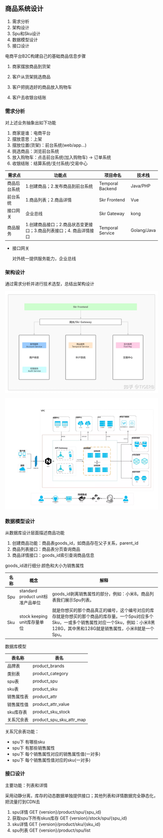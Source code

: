 ## 商品系统设计

1. 需求分析
2. 架构设计
3. Spu和Sku设计
4. 数据模型设计
5. 接口设计

电商平台B2C构建自己的基础商品信息步骤

1. 商家摆放商品到货架

2. 客户从货架挑选商品

3. 客户把挑选好的商品放入购物车

4. 客户去收银台结账

### 需求分析

对上述业务抽象出如下功能

1. 商家是谁：电商平台
2. 摆放意思：上架
3. 摆放位置(货架)：前台系统(web/app...)
4. 挑选商品：浏览前台系统
5. 放入购物车：点击前台系统(加入购物车) -> 订单系统
6. 收银结账：结算系统/支付系统/交易中心

需求点|功能点|项目命名|技术栈
---|---|---|---
商品后台系统|1.创建商品；2.发布商品到前台系统|Temporal Backend|Java/PHP
前台系统|1.商品列表；2.商品详情|Skr Frontend|Vue
接口网关|企业总线|Skr Gateway|kong
商品服务|1.创建商品接口；2.商品状态变更接口；3.商品列表接口；4. 商品详情接口|Temporal Service|Golang/Java

* 接口网关

    对外统一提供服务能力，企业总线

### 架构设计

通过需求分析并进行技术选型，总结出架构设计

![Infrastructure.png](images/Infrastructure.png)

![Infrastructure2.png](images/Infrastructure2.png)

### 数据模型设计

从数据库设计层面描述商品功能

1. 创建商品功能：商品表goods_id，如商品存在父子关系，parent_id
2. 商品列表接口：商品表分页查询商品
3. 商品详情接口：goods_id索引查询商品信息

goods_id进行细分:颜色和大小为销售属性

名称|概念|解释
---|---|---
Spu|standard product unit标准产品单位|goods_id剥离销售属性的部分，例如：小米8。商品列表我们展示Spu列表。
Sku|stock keeping unit库存量单位|就是你想买的那个商品真正的编号，这个编号对应的库存就是你想买的那个商品的库存量。一个Spu对应多个Sku，一或多个销售属性对应一个Sku，例如：小米8黑128G，其中黑和128G就是销售属性，小米8就是一个Spu。

数据库模型

表名称|表名
---|---
品牌表|product_brands
类别表|product_category
spu表|product_spu
sku表|product_sku
销售属性表|product_attr
销售属性值|product_attr_value
sku库存表|product_sku_stock
关系冗余表|product_spu_sku_attr_map

关系冗余表功能：
* spu下 有哪些sku
* spu下 有那些销售属性
* spu下 每个销售属性对应的销售属性值(一对多)
* spu下 每个销售属性值对应的sku(一对多)

### 接口设计

主要功能：列表和详情

采用动静分离，库存的动态数据单独提供接口；其他列表和详情数据完全静态化，把流量打到CDN去

1. spu详情 GET {version}/product/spu/{spu_id}
2. 获取spu下所有skus库存 GET {version}/stock/spu/{spu_id}
3. sku详情 GET {version}/product/sku/{sku_id}
4. spu列表 GET {version}/product/spu/list